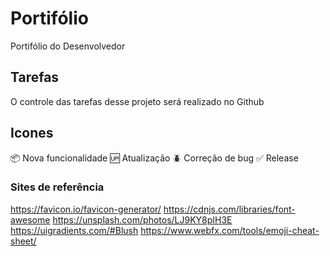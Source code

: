 # Portifólio
Portifólio do Desenvolvedor

## Tarefas

O controle das tarefas desse projeto será realizado no Github

## Icones

:package: Nova funcionalidade
:up: Atualização
:beetle: Correção de bug
:white_check_mark: Release

### Sites de referência

https://favicon.io/favicon-generator/
https://cdnjs.com/libraries/font-awesome
https://unsplash.com/photos/LJ9KY8pIH3E
https://uigradients.com/#Blush
https://www.webfx.com/tools/emoji-cheat-sheet/

